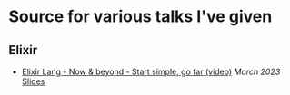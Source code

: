 # Source for various talks I've given

## Elixir

- [Elixir Lang - Now & beyond - Start simple, go far (video)](https://youtu.be/X4Hh8Oae9fk) _March 2023_ <br />
  [Slides](https://github.com/cmnstmntmn/talks/blob/main/Elixir%20Lang%20-%20Now%20%26%20beyound.pdf)
